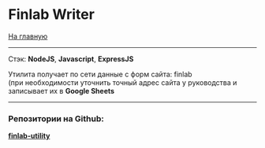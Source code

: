 # Finlab Writer

[На главную](/README.md)

---

Стэк: __NodeJS__, __Javascript__, __ExpressJS__

Утилита получает по сети данные с форм сайта: finlab  
(при необходимости уточнить точный адрес сайта у руководства и записывает их в __Google Sheets__

---

### Репозитории на Github:  
[__finlab-utility__](https://github.com/bwm-tech/finlab)  